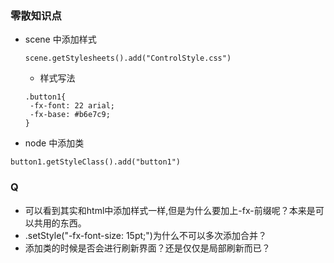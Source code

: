 ### 零散知识点
+ scene 中添加样式

    ```
    scene.getStylesheets().add("ControlStyle.css")
    ```

   + 样式写法
   
   ```
   .button1{
    -fx-font: 22 arial;
    -fx-base: #b6e7c9;    
   }
   ```

+ node 中添加类

```
button1.getStyleClass().add("button1")
```

### Q
+ 可以看到其实和html中添加样式一样,但是为什么要加上-fx-前缀呢？本来是可以共用的东西。
+ .setStyle("-fx-font-size: 15pt;")为什么不可以多次添加合并？
+ 添加类的时候是否会进行刷新界面？还是仅仅是局部刷新而已？